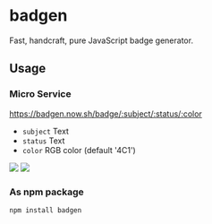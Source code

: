 # badgen

Fast, handcraft, pure JavaScript badge generator.

## Usage

### Micro Service

https://badgen.now.sh/badge/:subject/:status/:color

- `subject` Text
- `status` Text
- `color` RGB color (default '4C1')

![](https://badgen.now.sh/badge/build/passing)
![](https://badgen.now.sh/badge/style/standard/f2a)

### As npm package

```npm install badgen```
